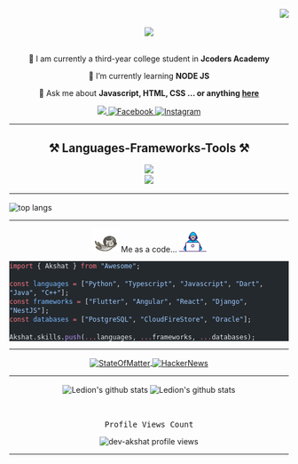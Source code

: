   <p align="right">
  <img src="https://visitor-badge.laobi.icu/badge?page_id=kad-f.kad-f">
</p>
<p align="center">
  <img src="https://user-images.githubusercontent.com/74038190/240906093-9be4d344-6782-461a-b5a6-32a07bf7b34e.gif">
</p>
<div align="center">
  <h2></h2>
  <p>
   🚀 I am currently a third-year college student  in <strong>Jcoders Academy</strong>
  </p>
</div>
<div align="center">
  <p>🌱 I’m currently learning <strong>NODE JS</strong></p>
  <p>💬 Ask me about <strong>Javascript, HTML, CSS ... or anything <a href="https://github.com/kad-f">here</a></strong></p>
</div>
<div align="center">
  <a href="mailto:keyanandydelgado@gmail.com">
    <img src="https://img.shields.io/badge/Gmail-333333?style=for-the-badge&amp;logo=gmail&amp;logoColor=red">
  </a>
  <a href="https://www.facebook.com/keyandelgado.fajanoy">
    <img alt="Facebook" title="Connect on Facebook" src="https://img.shields.io/badge/-Facebook-1877F2?style=for-the-badge&amp;logo=facebook&amp;logoColor=white">
  </a>
  <a href="https://www.instagram.com/https.keyan/">
    <img alt="Instagram" title="" &#x22;follow="" on="" instagram&#x22;="" src="https://img.shields.io/badge/-Instagram-E4405F?style=for-the-badge&amp;logo=instagram&amp;logoColor=white">
  </a>
</div>
<hr>
<h2 align="center">⚒️ Languages-Frameworks-Tools ⚒️</h2>
<div align="center">
  <img src="https://skillicons.dev/icons?i=nodejs,github,javascript,express,mongodb"><br>
  <img src="https://skillicons.dev/icons?i=bootstrap,html,css,vscode,figma,git">
</div>
<hr>
  <img width="325" align="center" src="https://github-readme-stats.vercel.app/api/top-langs/?username=kad-f&amp;hide=HTML&amp;langs_count=8&amp;layout=compact&amp;theme=react&amp;border_radius=10&amp;size_weight=0.5&amp;count_weight=0.5&amp;exclude_repo=github-readme-stats" alt="top langs">
</div>
<hr>

<p align="center">
  <img src="https://raw.githubusercontent.com/dev-akshat/archive/main/images/gifs/others/astro_cat.webp" width="50">
  Me as a code... 
  <img src="https://raw.githubusercontent.com/dev-akshat/archive/main/images/gifs/others/dev_boy.gif" width="50">
</p>
<pre class="astro-code github-dark" style="background-color:#24292e;color:#e1e4e8; overflow-x: auto;" tabindex="0"><code><span class="line"><span style="color:#F97583">import</span><span style="color:#E1E4E8"> { Akshat } </span><span style="color:#F97583">from</span><span style="color:#9ECBFF"> "Awesome"</span><span style="color:#E1E4E8">;</span></span>
<span class="line"></span>
<span class="line"><span style="color:#F97583">const</span><span style="color:#79B8FF"> languages</span><span style="color:#F97583"> =</span><span style="color:#E1E4E8"> [</span><span style="color:#9ECBFF">"Python"</span><span style="color:#E1E4E8">, </span><span style="color:#9ECBFF">"Typescript"</span><span style="color:#E1E4E8">, </span><span style="color:#9ECBFF">"Javascript"</span><span style="color:#E1E4E8">, </span><span style="color:#9ECBFF">"Dart"</span><span style="color:#E1E4E8">, </span><span style="color:#9ECBFF">"Java"</span><span style="color:#E1E4E8">, </span><span style="color:#9ECBFF">"C++"</span><span style="color:#E1E4E8">];</span></span>
<span class="line"><span style="color:#F97583">const</span><span style="color:#79B8FF"> frameworks</span><span style="color:#F97583"> =</span><span style="color:#E1E4E8"> [</span><span style="color:#9ECBFF">"Flutter"</span><span style="color:#E1E4E8">, </span><span style="color:#9ECBFF">"Angular"</span><span style="color:#E1E4E8">, </span><span style="color:#9ECBFF">"React"</span><span style="color:#E1E4E8">, </span><span style="color:#9ECBFF">"Django"</span><span style="color:#E1E4E8">, </span><span style="color:#9ECBFF">"NestJS"</span><span style="color:#E1E4E8">];</span></span>
<span class="line"><span style="color:#F97583">const</span><span style="color:#79B8FF"> databases</span><span style="color:#F97583"> =</span><span style="color:#E1E4E8"> [</span><span style="color:#9ECBFF">"PostgreSQL"</span><span style="color:#E1E4E8">, </span><span style="color:#9ECBFF">"CloudFireStore"</span><span style="color:#E1E4E8">, </span><span style="color:#9ECBFF">"Oracle"</span><span style="color:#E1E4E8">];</span></span>
<span class="line"></span>
<span class="line"><span style="color:#E1E4E8">Akshat.skills.</span><span style="color:#B392F0">push</span><span style="color:#E1E4E8">(</span><span style="color:#F97583">...</span><span style="color:#E1E4E8">languages, </span><span style="color:#F97583">...</span><span style="color:#E1E4E8">frameworks, </span><span style="color:#F97583">...</span><span style="color:#E1E4E8">databases);</span></span></code></pre>
<hr>
<p align="center">
  <a href="https://github.com/dev-akshat/state-of-matter">
    <img align="center" alt="StateOfMatter" src="https://github-readme-stats.vercel.app/api/pin/?username=dev-akshat&amp;repo=state-of-matter">
  </a>
  <a href="https://github.com/dev-akshat/HackerNews">
    <img align="center" alt="HackerNews" src="https://github-readme-stats.vercel.app/api/pin/?username=dev-akshat&amp;repo=HackerNews">
  </a>
</p>
<hr>
<p align="center">
  <img align="center" alt="Ledion's github stats" src="https://github-readme-stats.anuraghazra1.vercel.app/api?username=dev-akshat&amp;show_icons=true&amp;include_all_commits=true&amp;bg_color=30,434343,000000&amp;title_color=fe428e&amp;text_color=f1f1eb">
  <img align="center" alt="Ledion's github stats" src="https://github-readme-stats.anuraghazra1.vercel.app/api/top-langs/?username=Ledion112;layout=compact&amp;langs_count=10&amp;hide=html,css&amp;bg_color=30,000000,434343&amp;title_color=fe428e&amp;text_color=f1f1eb">
</p>
<br>
<p align="center"> 
  <samp>
    Profile Views Count
  </samp>
</p>
<p align="center"> 
  <img src="https://profile-counter.glitch.me/dev-akshat/count.svg" alt="dev-akshat profile views"> 
</p>
<hr>
